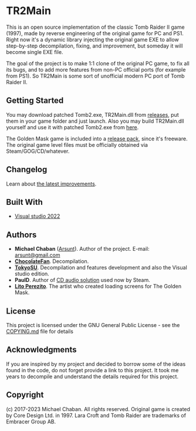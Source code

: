 # TR2Main

This is an open source implementation of the classic Tomb Raider II game (1997), made by reverse engineering of the original game for PC and PS1. Right now it's a dynamic library injecting the original game EXE to allow step-by-step decompilation, fixing, and improvement, but someday it will become single EXE file.

The goal of the project is to make 1:1 clone of the original PC game, to fix all its bugs, and to add more features from non-PC official ports (for example from PS1). So TR2Main is some sort of unofficial modern PC port of Tomb Raider II.

## Getting Started

You may download patched Tomb2.exe, TR2Main.dll from [releases](https://github.com/Arsunt/TR2Main/releases), put them in your game folder and just launch. Also you may build TR2Main.dll yourself and use it with patched Tomb2.exe from [here](/binaries).

The Golden Mask game is included into a [release pack](https://github.com/Arsunt/TR2Main/releases), since it's freeware. The original game level files must be officially obtained via Steam/GOG/CD/whatever.

## Changelog

Learn about [the latest improvements](CHANGELOG.md).

## Built With

* [Visual studio 2022](https://visualstudio.microsoft.com/fr/)

## Authors

* **Michael Chaban** \([Arsunt](https://github.com/Arsunt)\). Author of the project. E-mail: <arsunt@gmail.com>
* [**ChocolateFan**](https://github.com/asasas9500). Decompilation.
* [**TokyoSU**](https://github.com/TokyoSU). Decompilation and features development and also the Visual studio edition.
* **PaulD**. Author of [CD audio solution](modding/cd_pauld.cpp) used now by Steam.
* [**Lito Perezito**](https://litoperezito.com). The artist who created loading screens for The Golden Mask.

## License

This project is licensed under the GNU General Public License - see the [COPYING.md](COPYING.md) file for details

## Acknowledgments

If you are inspired by my project and decided to borrow some of the ideas found in the code, do not forget provide a link to this project. It took me years to decompile and understand the details required for this project.

## Copyright
(c) 2017-2023 Michael Chaban. All rights reserved.
Original game is created by Core Design Ltd. in 1997.
Lara Croft and Tomb Raider are trademarks of Embracer Group AB.
